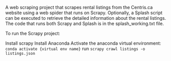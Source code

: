 A web scraping project that scrapes rental listings from the Centris.ca website using a web spider that runs on Scrapy. 
Optionally, a Splash script can be executed to retrieve the detailed information about the rental listings. The code that runs both Scrapy and Splash is in the splash_working.txt file.

To run the Scrapy project:

Install scrapy
Install Anaconda
Activate the anaconda virtual environment: `conda activate {virtual env name}`
run `scrapy crawl listings -o listings.json`

